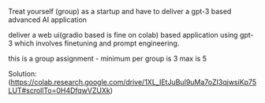 Treat yourself (group) as a startup and have to deliver a gpt-3 based advanced AI application

deliver a web ui(gradio based is fine on colab) based application using gpt-3 which involves finetuning and prompt engineering.

this is a group assignment - minimum per group is 3 max is 5

Solution:(https://colab.research.google.com/drive/1XL_IEtJuBuI9uMa7oZI3qjwsiKp75LUT#scrollTo=0H4DfqwVZUXk)
